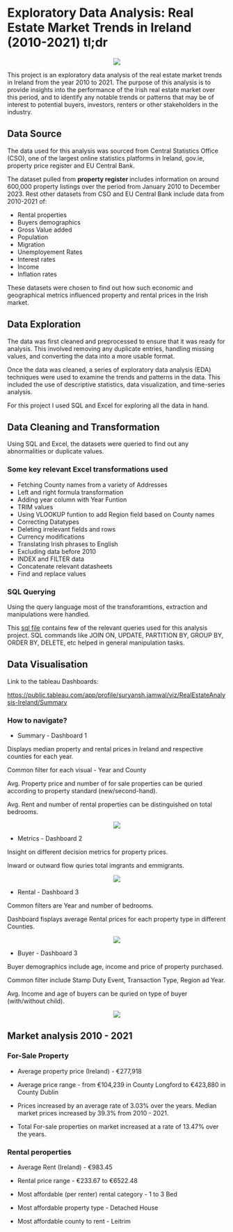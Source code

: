 # Exploratory Data Analysis: Real Estate Market Trends in Ireland (2010-2021) tl;dr 

<p align="center">
  <img src="graphics/pic.png">
</p>

This project is an exploratory data analysis of the real estate market trends in Ireland from the year 2010 to 2021. The purpose of this analysis is to provide insights into the performance of the Irish real estate market over this period, and to identify any notable trends or patterns that may be of interest to potential buyers, investors, renters or other stakeholders in the industry.

## Data Source

The data used for this analysis was sourced from Central Statistics Office (CSO), one of the largest online statistics platforms in Ireland, gov.ie, property price register and EU Central Bank. 

The dataset pulled from <b> property register </b> includes information on around 600,000 property listings over the period from January 2010 to December 2023. Rest other datasets from CSO and EU Central Bank include data from 2010-2021 of: 

* Rental properties
* Buyers demographics
* Gross Value added
* Population
* Migration
* Unemployement Rates
* Interest rates
* Income
* Inflation rates 

These datasets were chosen to find out how such economic and geographical metrics influenced property and rental prices in the Irish market.

## Data Exploration

The data was first cleaned and preprocessed to ensure that it was ready for analysis. This involved removing any duplicate entries, handling missing values, and converting the data into a more usable format.

Once the data was cleaned, a series of exploratory data analysis (EDA) techniques were used to examine the trends and patterns in the data. This included the use of descriptive statistics, data visualization, and time-series analysis.

For this project I used SQL and Excel for exploring all the data in hand.

## Data Cleaning and Transformation

Using SQL and Excel, the datasets were queried to find out any abnormalities or duplicate values. 

### Some key relevant Excel transformations used

* Fetching County names from a variety of Addresses
* Left and right formula transformation
* Adding year column with Year Funtion
* TRIM values 
* Using VLOOKUP funtion to add Region field based on County names
* Correcting Datatypes
* Deleting irrelevant fields and rows
* Currency modifications 
* Translating Irish phrases to English
* Excluding data before 2010
* INDEX and FILTER data
* Concatenate relevant datasheets 
* Find and replace values

### SQL Querying 

Using the query language most of the transforamtions, extraction and manipulations were handled.

This [sql file](code.sql) contains few of the relevant queries used for this analysis project. SQL commands like JOIN ON, UPDATE, PARTITION BY, GROUP BY, ORDER BY, DELETE, etc helped in general manipulation tasks.

## Data Visualisation 

Link to the tableau Dashboards:

https://public.tableau.com/app/profile/suryansh.jamwal/viz/RealEstateAnalysis-Ireland/Summary

### How to navigate?

* Summary - Dashboard 1

Displays median property and rental prices in Ireland and respective counties for each year. 

Common filter for each visual - Year and County

Avg. Property price and number of for sale properties can be quried according to property standard (new/second-hand).

Avg. Rent and number of rental properties can be distinguished on total bedrooms.

<p align="center">
  <img src="graphics/SS1.png">
</p>

* Metrics - Dashboard 2

Insight on different decision metrics for property prices.

Inward or outward flow quries total imgrants and emmigrants. 

<p align="center">
  <img src="graphics/SS2.png">
</p>

* Rental - Dashboard 3

Common filters are Year and number of bedrooms.

Dashboard fisplays average Rental prices for each property type in different Counties.

<p align="center">
  <img src="graphics/SS3.png">
</p>

* Buyer - Dashboard 3

Buyer demographics include age, income and price of property purchased. 

Common filter include Stamp Duty Event, Transaction Type, Region ad Year.

Avg. Income and age of buyers can be quried on type of buyer (with/without child).


<p align="center">
  <img src="graphics/SS4.png">
</p>

## Market analysis 2010 - 2021

### For-Sale Property

* Average property price (Ireland) - €277,918

* Average price range -  from €104,239 in County Longford to €423,880 in County Dublin

* Prices increased by an average rate of 3.03% over the years. Median market prices increased by 39.3% from 2010 - 2021.

* Total For-sale properties on market increased at a rate of 13.47% over the years.

### Rental peroperties

* Average Rent (Ireland) - €983.45

* Rental price range - €233.67 to €6522.48

* Most affordable (per renter) rental category - 1 to 3 Bed

* Most affordable property type - Detached House

* Most affordable county to rent - Leitrim


